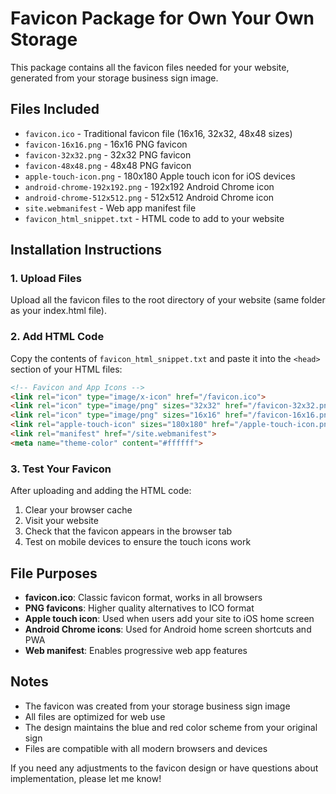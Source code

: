 # Favicon Package for Own Your Own Storage

This package contains all the favicon files needed for your website, generated from your storage business sign image.

## Files Included

- `favicon.ico` - Traditional favicon file (16x16, 32x32, 48x48 sizes)
- `favicon-16x16.png` - 16x16 PNG favicon
- `favicon-32x32.png` - 32x32 PNG favicon  
- `favicon-48x48.png` - 48x48 PNG favicon
- `apple-touch-icon.png` - 180x180 Apple touch icon for iOS devices
- `android-chrome-192x192.png` - 192x192 Android Chrome icon
- `android-chrome-512x512.png` - 512x512 Android Chrome icon
- `site.webmanifest` - Web app manifest file
- `favicon_html_snippet.txt` - HTML code to add to your website

## Installation Instructions

### 1. Upload Files
Upload all the favicon files to the root directory of your website (same folder as your index.html file).

### 2. Add HTML Code
Copy the contents of `favicon_html_snippet.txt` and paste it into the `<head>` section of your HTML files:

```html
<!-- Favicon and App Icons -->
<link rel="icon" type="image/x-icon" href="/favicon.ico">
<link rel="icon" type="image/png" sizes="32x32" href="/favicon-32x32.png">
<link rel="icon" type="image/png" sizes="16x16" href="/favicon-16x16.png">
<link rel="apple-touch-icon" sizes="180x180" href="/apple-touch-icon.png">
<link rel="manifest" href="/site.webmanifest">
<meta name="theme-color" content="#ffffff">
```

### 3. Test Your Favicon
After uploading and adding the HTML code:
1. Clear your browser cache
2. Visit your website
3. Check that the favicon appears in the browser tab
4. Test on mobile devices to ensure the touch icons work

## File Purposes

- **favicon.ico**: Classic favicon format, works in all browsers
- **PNG favicons**: Higher quality alternatives to ICO format
- **Apple touch icon**: Used when users add your site to iOS home screen
- **Android Chrome icons**: Used for Android home screen shortcuts and PWA
- **Web manifest**: Enables progressive web app features

## Notes

- The favicon was created from your storage business sign image
- All files are optimized for web use
- The design maintains the blue and red color scheme from your original sign
- Files are compatible with all modern browsers and devices

If you need any adjustments to the favicon design or have questions about implementation, please let me know!

